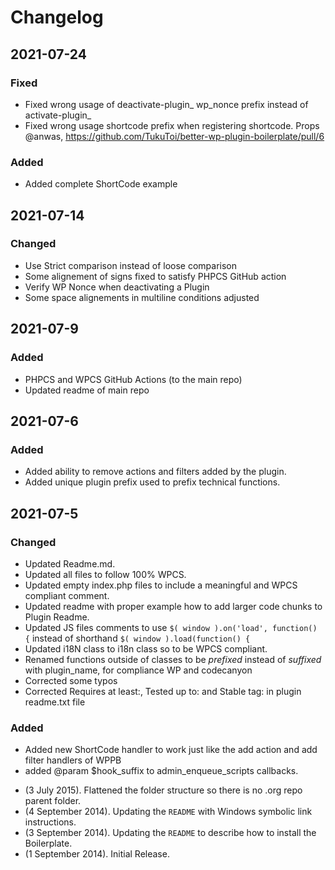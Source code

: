 # Changelog

## 2021-07-24
### Fixed
- Fixed wrong usage of deactivate-plugin_ wp_nonce prefix instead of activate-plugin_
- Fixed wrong usage shortcode prefix when registering shortcode. Props @anwas, https://github.com/TukuToi/better-wp-plugin-boilerplate/pull/6
### Added 
- Added complete ShortCode example


## 2021-07-14
### Changed
- Use Strict comparison instead of loose comparison
- Some alignement of signs fixed to satisfy PHPCS GitHub action
- Verify WP Nonce when deactivating a Plugin
- Some space alignements in multiline conditions adjusted

## 2021-07-9
### Added
- PHPCS and WPCS GitHub Actions (to the main repo)
- Updated readme of main repo

## 2021-07-6
### Added
- Added ability to remove actions and filters added by the plugin.
- Added unique plugin prefix used to prefix technical functions.

## 2021-07-5
### Changed
- Updated Readme.md.
- Updated all files to follow 100% WPCS.
- Updated empty index.php files to include a meaningful and WPCS compliant comment.
- Updated readme with proper example how to add larger code chunks to Plugin Readme.
- Updated JS files comments to use `$( window ).on('load', function() {` instead of shorthand `$( window ).load(function() {`
- Updated i18N class to i18n class so to be WPCS compliant.
- Renamed functions outside of classes to be *prefixed* instead of *suffixed* with plugin_name, for compliance WP and codecanyon
- Corrected some typos
- Corrected Requires at least:, Tested up to: and Stable tag: in plugin readme.txt file
### Added
- Added new ShortCode handler to work just like the add action and add filter handlers of WPPB
- added @param $hook_suffix to admin_enqueue_scripts callbacks.


* (3 July 2015). Flattened the folder structure so there is no .org repo parent folder.
* (4 September 2014). Updating the `README` with Windows symbolic link instructions.
* (3 September 2014). Updating the `README` to describe how to install the Boilerplate.
* (1 September 2014). Initial Release.
